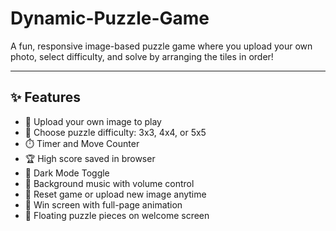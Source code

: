 # Dynamic-Puzzle-Game

A fun, responsive image-based puzzle game where you upload your own photo, select difficulty, and solve by arranging the tiles in order!

---

## ✨ Features

- 🎨 Upload your own image to play
- 🧩 Choose puzzle difficulty: 3x3, 4x4, or 5x5
- ⏱️ Timer and Move Counter
- 🏆 High score saved in browser
- 🌙 Dark Mode Toggle
- 🎵 Background music with volume control
- 🧼 Reset game or upload new image anytime
- 🎉 Win screen with full-page animation
- 🧊 Floating puzzle pieces on welcome screen
